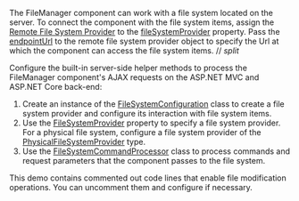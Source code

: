 The FileManager component can work with a file system located on the server. To connect the component with the file system items, assign the [Remote File System Provider](/Documentation/ApiReference/UI_Components/dxFileManager/File_System_Providers/Remote/) to the [fileSystemProvider](/Documentation/ApiReference/UI_Components/dxFileManager/Configuration/#fileSystemProvider) property. Pass the [endpointUrl](/Documentation/ApiReference/UI_Components/dxFileManager/File_System_Providers/Remote/Configuration/#endpointUrl) to the remote file system provider object to specify the Url at which the component can access the file system items.
// _split_

Configure the built-in server-side helper methods to process the FileManager component's AJAX requests on the ASP.NET MVC and ASP.NET Core back-end:
1. Create an instance of the [FileSystemConfiguration](https://docs.devexpress.com/AspNetCore/DevExtreme.AspNet.Mvc.FileManagement.FileSystemConfiguration) class to create a file system provider and configure its interaction with file system items.
2. Use the [FileSystemProvider](https://docs.devexpress.com/AspNetCore/DevExtreme.AspNet.Mvc.FileManagement.FileSystemConfiguration.FileSystemProvider) property to specify a file system provider. For a physical file system, configure a file system provider of the [PhysicalFileSystemProvider](https://docs.devexpress.com/AspNetCore/DevExtreme.AspNet.Mvc.FileManagement.PhysicalFileSystemProvider) type.
3. Use the [FileSystemCommandProcessor](https://docs.devexpress.com/AspNetCore/DevExtreme.AspNet.Mvc.FileManagement.FileSystemCommandProcessor) class to process commands and request parameters that the component passes to the file system.

This demo contains commented out code lines that enable file modification operations. You can uncomment them and configure if necessary.